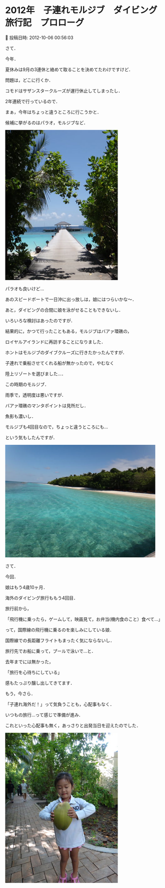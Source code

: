 # 2012年　子連れモルジブ　ダイビング旅行記　プロローグ

📅 投稿日時: 2012-10-06 00:56:03

さて．





今年．


夏休みは9月の3連休と絡めて取ることを決めてたわけですけど．





問題は，どこに行くか．


コモドはサザンスタークルーズが運行休止してしまったし．


2年連続で行っているので．


まぁ，今年はちょっと違うところに行こうかと．





候補に挙がるのはパラオ，モルジブなど．




![97531bbfe7df5f25d9a2890cf8c49d71.jpg](images/97531bbfe7df5f25d9a2890cf8c49d71.jpg)







パラオも良いけど…


あのスピードボートで一日沖に出っ放しは，娘にはつらいかな～．


あと，ダイビングの合間に娘を泳がせることもできないし．





いろいろな検討はあったのですが．


結果的に，かつて行ったこともある，モルジブはバアァ環礁の，


ロイヤルアイランドに再訪することになりました．





ホントはモルジブのダイブクルーズに行きたかったんですが．


子連れで乗船させてくれる船が無かったので，やむなく


陸上リゾートを選びました…．





この時期のモルジブ．


雨季で，透明度は悪いですが．


バアァ環礁のマンタポイントは見所だし．


魚影も濃いし．


モルジブも4回目なので，ちょっと違うところにも…


という気もしたんですが．




![7ff9be0936194416d1206cec0194f145.jpg](images/7ff9be0936194416d1206cec0194f145.jpg)







さて．


今回．





娘はもう4歳10ヶ月．


海外のダイビング旅行ももう4回目．





旅行前から，


「飛行機に乗ったら，ゲームして，映画見て，お弁当(機内食のこと）食べて…」


って，国際線の飛行機に乗るのを楽しみにしている娘．


国際線での長距離フライトもまったく気にならないし．





旅行先でお船に乗って，プールで泳いで…と．


去年までには無かった，


「旅行を心待ちにしている」


感もたっぷり醸し出してきてます．





もう，今さら．


「子連れ海外だ！」って気負うことも，心配事もなく．


いつもの旅行…って感じで準備が進み．





これといった心配事も無く，あっさりと出発当日を迎えたのでした．




![ebece274d7602470aa25b5b3b258ac2f.jpg](images/ebece274d7602470aa25b5b3b258ac2f.jpg)

